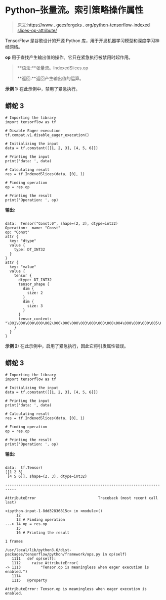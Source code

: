 # Python–张量流。索引策略操作属性

> 原文:[https://www . geesforgeks . org/python-tensorflow-indexed slices-op-attribute/](https://www.geeksforgeeks.org/python-tensorflow-indexedslices-op-attribute/)

TensorFlow 是谷歌设计的开源 Python 库，用于开发机器学习模型和深度学习神经网络。

**op** 用于查找产生输出值的操作。它只在紧急执行被禁用时起作用。

> **语法:**张量流。IndexedSlices.op
> 
> **返回:**返回产生输出值的运算。

**示例 1:** 在此示例中，禁用了紧急执行。

## 蟒蛇 3

```
# Importing the library
import tensorflow as tf

# Disable Eager execution
tf.compat.v1.disable_eager_execution()

# Initializing the input
data = tf.constant([[1, 2, 3], [4, 5, 6]])

# Printing the input
print('data: ', data)

# Calculating result
res = tf.IndexedSlices(data, [0], 1)

# Finding operation
op = res.op

# Printing the result
print('Operation: ', op)
```

**输出:**

```

data:  Tensor("Const:0", shape=(2, 3), dtype=int32)
Operation:  name: "Const"
op: "Const"
attr {
  key: "dtype"
  value {
    type: DT_INT32
  }
}
attr {
  key: "value"
  value {
    tensor {
      dtype: DT_INT32
      tensor_shape {
        dim {
          size: 2
        }
        dim {
          size: 3
        }
      }
      tensor_content: "\001\000\000\000\002\000\000\000\003\000\000\000\004\000\000\000\005\000\000\000\006\000\000\000"
    }
  }
}

```

**示例 2:** 在此示例中，启用了紧急执行，因此它将引发属性错误。

## 蟒蛇 3

```
# Importing the library
import tensorflow as tf

# Initializing the input
data = tf.constant([[1, 2, 3], [4, 5, 6]])

# Printing the input
print('data: ', data)

# Calculating result
res = tf.IndexedSlices(data, [0], 1)

# Finding operation
op = res.op

# Printing the result
print('Operation: ', op)
```

**输出:**

```

data:  tf.Tensor(
[[1 2 3]
 [4 5 6]], shape=(2, 3), dtype=int32)

---------------------------------------------------------------------------

AttributeError                            Traceback (most recent call last)

<ipython-input-1-8dd32836815c> in <module>()
     12 
     13 # Finding operation
---> 14 op = res.op
     15 
     16 # Printing the result

1 frames

/usr/local/lib/python3.6/dist-packages/tensorflow/python/framework/ops.py in op(self)
   1111   def op(self):
   1112     raise AttributeError(
-> 1113         "Tensor.op is meaningless when eager execution is enabled.")
   1114 
   1115   @property

AttributeError: Tensor.op is meaningless when eager execution is enabled.

```